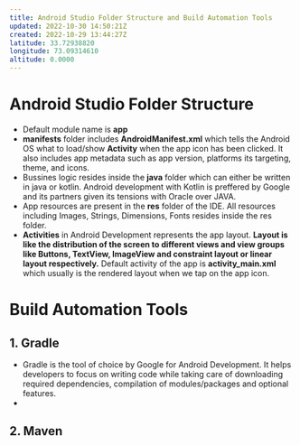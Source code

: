 ```yaml
---
title: Android Studio Folder Structure and Build Automation Tools
updated: 2022-10-30 14:50:21Z
created: 2022-10-29 13:44:27Z
latitude: 33.72938820
longitude: 73.09314610
altitude: 0.0000
---
```


# Android Studio Folder Structure
- Default module name is **app**
- **manifests** folder includes **AndroidManifest.xml** which tells the Android OS what to load/show **Activity** when the app icon has been clicked. It also includes app metadata such as app version, platforms its targeting, theme, and icons.
- Bussines logic resides inside the **java** folder which can either be written in java or kotlin. Android development with Kotlin is preffered by Google and its partners given its tensions with Oracle over JAVA.
- App resources are present in the **res** folder of the IDE. All resources including Images, Strings, Dimensions, Fonts resides inside the res folder.
- **Activities** in Android Development represents the app layout. **Layout is like the distribution of the screen to different views and view groups like Buttons, TextView, ImageView and constraint layout or linear layout respectively.** Default activity of the app is **activity_main.xml** which usually is the rendered layout when we tap on the app icon.

# Build Automation Tools
## 1. Gradle
- Gradle is the tool of choice by Google for Android Development. It helps developers to focus on writing code while taking care of downloading required dependencies, compilation of modules/packages and optional features.
- 
## 2. Maven